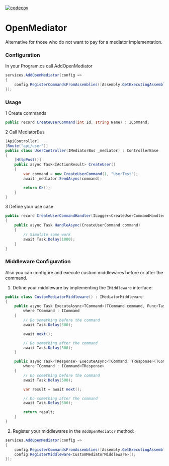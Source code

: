 [![codecov](https://codecov.io/gh/Sergi0Martin/OpenMediator/graph/badge.svg?token=MYOEKIL20M)](https://codecov.io/gh/Sergi0Martin/OpenMediator)

# OpenMediator
Alternative for those who do not want to pay for a mediator implementation.

### Configuration
In your Program.cs call AddOpenMediator

```csharp
services.AddOpenMediator(config =>
{
    config.RegisterCommandsFromAssemblies([Assembly.GetExecutingAssembly()]);
});
```

### Usage
1 Create commands

```csharp
public record CreateUserCommand(int Id, string Name) : ICommand;
```

2 Call MediatorBus 

```csharp
[ApiController]
[Route("api/user")]
public class UserController(IMediatorBus _mediator) : ControllerBase
{
    [HttpPost()]
    public async Task<IActionResult> CreateUser()
    {
        var command = new CreateUserCommand(1, "UserTest");
        await _mediator.SendAsync(command);

        return Ok();
    }
}
```

3 Define your use case

```csharp
public record CreateUserCommandHandler(ILogger<CreateUserCommandHandler> _logger) : ICommandHandler<CreateUserCommand>
{
    public async Task HandleAsync(CreateUserCommand command)
    {
        // Simulate some work
        await Task.Delay(1000);
    }
}
```

### Middleware Configuration
Also you can configure and execute custom middlewares before or after the command.

1. Define your middleware by implementing the `IMiddleware` interface:

```csharp
public class CustomMediatorMiddleware() : IMediatorMiddleware
{
    public async Task ExecuteAsync<TCommand>(TCommand command, Func<Task> next)
        where TCommand : ICommand
    {
        // Do something before the command
        await Task.Delay(500);

        await next();

        // Do something after the command
        await Task.Delay(500);
    }

    public async Task<TResponse> ExecuteAsync<TCommand, TResponse>(TCommand command, Func<Task<TResponse>> next)
        where TCommand : ICommand<TResponse>
    {
        // Do something before the command
        await Task.Delay(500);

        var result = await next();

        // Do something after the command
        await Task.Delay(500);

        return result;
    }
}
```

2. Register your middlewares in the `AddOpenMediator` method:

```csharp
services.AddOpenMediator(config =>
{
    config.RegisterCommandsFromAssemblies([Assembly.GetExecutingAssembly()]);
    config.RegisterMiddleware<CustomMediatorMiddleware>();
});
```